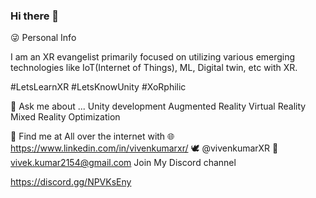 ### Hi there 👋

😜 Personal Info

I am an XR evangelist primarily focused on utilizing various emerging technologies like IoT(Internet of Things), ML, Digital twin, etc with XR.

#LetsLearnXR #LetsKnowUnity #XoRphilic

💬 Ask me about ...
Unity development
Augmented Reality
Virtual Reality
Mixed Reality
Optimization

👀 Find me at
All over the internet with 🌐 https://www.linkedin.com/in/vivenkumarxr/ 🕊 @vivenkumarXR 📨 vivek.kumar2154@gmail.com
Join My Discord channel

https://discord.gg/NPVKsEny
